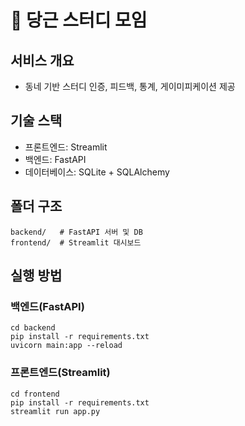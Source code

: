# 🥕 당근 스터디 모임

## 서비스 개요
- 동네 기반 스터디 인증, 피드백, 통계, 게이미피케이션 제공

## 기술 스택
- 프론트엔드: Streamlit
- 백엔드: FastAPI
- 데이터베이스: SQLite + SQLAlchemy

## 폴더 구조
```
backend/   # FastAPI 서버 및 DB
frontend/  # Streamlit 대시보드
```

## 실행 방법

### 백엔드(FastAPI)
```
cd backend
pip install -r requirements.txt
uvicorn main:app --reload
```

### 프론트엔드(Streamlit)
```
cd frontend
pip install -r requirements.txt
streamlit run app.py
``` 